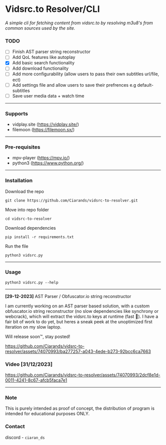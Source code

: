 # Vidsrc.to Resolver/CLI
*A simple cli for fetching content from vidsrc.to by resolving m3u8's from common sources used by the site.*

### TODO
- [ ] Finish AST parser string reconstructor 
- [ ] Add QoL features like autoplay 
- [x] Add basic search functionality
- [ ] Add download functionality
- [ ] Add more configurability (allow users to pass their own subtitles url/file, ect)
- [ ] Add settings file and allow users to save their prefrences e.g default-subtitles
- [ ] Save user media data + watch time

---

### Supports
- vidplay.site (https://vidplay.site/)
- filemoon (https://filemoon.sx/)

---

### Pre-requisites
- mpv-player (https://mpv.io/)
- python3 (https://www.python.org/)

---

### Installation
Download the repo

```git clone https://github.com/Ciarands/vidsrc-to-resolver.git```

Move into repo folder

```cd vidsrc-to-resolver```

Download dependencies

```pip install -r requirements.txt```

Run the file

```python3 vidsrc.py```

---

### Usage

```python3 vidsrc.py --help```

---

**[29-12-2023]** AST Parser / Obfuscator.io string reconstructor

I am currently working on an AST parser based solution, with a custom obfuscator.io string reconstructor (no slow dependencies like synchrony or webcrack), which will extract the vidsrc.to keys at runtime (fast 💪).
I have a fair bit of work to do yet, but heres a sneak peek at the unoptimized first iteration on my slow laptop.

Will release soon™️, stay posted!

https://github.com/Ciarands/vidsrc-to-resolver/assets/74070993/ba277257-a043-4ede-b273-92bcc6ca7663

### Video [31/12/2023]

https://github.com/Ciarands/vidsrc-to-resolver/assets/74070993/2dcf8e1d-0011-4241-8c67-afcb5faca7e1

---

### Note
This is purely intended as proof of concept, the distribution of program is intended for educational purposes ONLY. 

### Contact
discord - `ciaran_ds`
